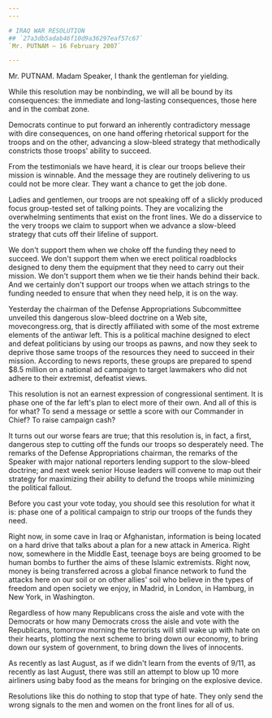```yaml
---
---

# IRAQ WAR RESOLUTION
## `27a3db5adab46f10d9a36297eaf57c67`
`Mr. PUTNAM — 16 February 2007`

---
```



Mr. PUTNAM. Madam Speaker, I thank the gentleman for yielding.

While this resolution may be nonbinding, we will all be bound by its 
consequences: the immediate and long-lasting consequences, those here 
and in the combat zone.

Democrats continue to put forward an inherently contradictory message 
with dire consequences, on one hand offering rhetorical support for the 
troops and on the other, advancing a slow-bleed strategy that 
methodically constricts those troops' ability to succeed.

From the testimonials we have heard, it is clear our troops believe 
their mission is winnable. And the message they are routinely 
delivering to us could not be more clear. They want a chance to get the 
job done.

Ladies and gentlemen, our troops are not speaking off of a slickly 
produced focus group-tested set of talking points. They are vocalizing 
the overwhelming sentiments that exist on the front lines. We do a 
disservice to the very troops we claim to support when we advance a 
slow-bleed strategy that cuts off their lifeline of support.

We don't support them when we choke off the funding they need to 
succeed. We don't support them when we erect political roadblocks 
designed to deny them the equipment that they need to carry out their 
mission. We don't support them when we tie their hands behind their 
back. And we certainly don't support our troops when we attach strings 
to the funding needed to ensure that when they need help, it is on the 
way.

Yesterday the chairman of the Defense Appropriations Subcommittee 
unveiled this dangerous slow-bleed doctrine on a Web site, 
movecongress.org, that is directly affiliated with some of the most 
extreme elements of the antiwar left. This is a political machine 
designed to elect and defeat politicians by using our troops as pawns, 
and now they seek to deprive those same troops of the resources they 
need to succeed in their mission. According to news reports, these 
groups are prepared to spend $8.5 million on a national ad campaign to 
target lawmakers who did not adhere to their extremist, defeatist 
views.

This resolution is not an earnest expression of congressional 
sentiment. It is phase one of the far left's plan to elect more of 
their own. And all of this is for what? To send a message or settle a 
score with our Commander in Chief? To raise campaign cash?

It turns out our worse fears are true; that this resolution is, in 
fact, a first, dangerous step to cutting off the funds our troops so 
desperately need. The remarks of the Defense Appropriations chairman, 
the remarks of the Speaker with major national reporters lending 
support to the slow-bleed doctrine; and next week senior House leaders 
will convene to map out their strategy for maximizing their ability to 
defund the troops while minimizing the political fallout.

Before you cast your vote today, you should see this resolution for 
what it is: phase one of a political campaign to strip our troops of 
the funds they need.



Right now, in some cave in Iraq or Afghanistan, information is being 
located on a hard drive that talks about a plan for a new attack in 
America. Right now, somewhere in the Middle East, teenage boys are 
being groomed to be human bombs to further the aims of these Islamic 
extremists. Right now, money is being transferred across a global 
finance network to fund the attacks here on our soil or on other 
allies' soil who believe in the types of freedom and open society we 
enjoy, in Madrid, in London, in Hamburg, in New York, in Washington.

Regardless of how many Republicans cross the aisle and vote with the 
Democrats or how many Democrats cross the aisle and vote with the 
Republicans, tomorrow morning the terrorists will still wake up with 
hate on their hearts, plotting the next scheme to bring down our 
economy, to bring down our system of government, to bring down the 
lives of innocents.

As recently as last August, as if we didn't learn from the events of 
9/11, as recently as last August, there was still an attempt to blow up 
10 more airliners using baby food as the means for bringing on the 
explosive device.

Resolutions like this do nothing to stop that type of hate. They only 
send the wrong signals to the men and women on the front lines for all 
of us.